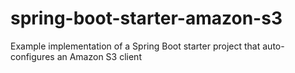 # spring-boot-starter-amazon-s3
Example implementation of a Spring Boot starter project that auto-configures an Amazon S3 client
